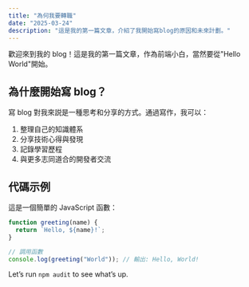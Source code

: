 ```yaml
---
title: "為何我要轉職"
date: "2025-03-24"
description: "這是我的第一篇文章，介紹了我開始寫blog的原因和未來計劃。"
---
```


歡迎來到我的 blog！這是我的第一篇文章，作為前端小白，當然要從"Hello World"開始。

## 為什麼開始寫 blog？

寫 blog 對我來説是一種思考和分享的方式。通過寫作，我可以：

1. 整理自己的知識體系
2. 分享技術心得與發現
3. 記錄學習歷程
4. 與更多志同道合的開發者交流

## 代碼示例

這是一個簡單的 JavaScript 函數：

```javascript
function greeting(name) {
  return `Hello, ${name}!`;
}

// 調用函數
console.log(greeting("World")); // 輸出: Hello, World!
```

Let’s run `npm audit` to see what’s up.
